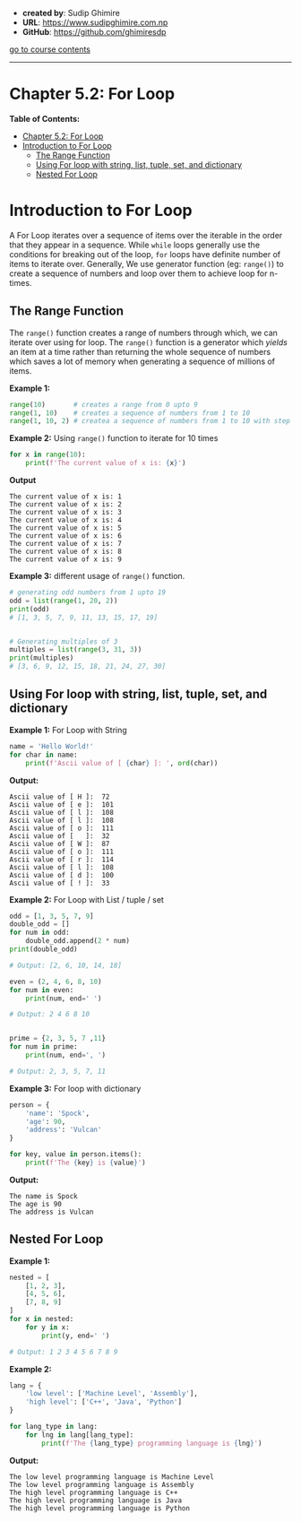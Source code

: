 - **created by**: Sudip Ghimire
- **URL**: https://www.sudipghimire.com.np
- **GitHub**: https://github.com/ghimiresdp

[go to course contents](https://github.com/ghimiresdp/python-level1/)
<hr>

# Chapter 5.2: For Loop

**Table of Contents:**
- [Chapter 5.2: For Loop](#chapter-52-for-loop)
- [Introduction to For Loop](#introduction-to-for-loop)
    - [The Range Function](#the-range-function)
    - [Using For loop with string, list, tuple, set, and dictionary](#using-for-loop-with-string-list-tuple-set-and-dictionary)
    - [Nested For Loop](#nested-for-loop)

# Introduction to For Loop
A For Loop iterates over a sequence of items over the iterable in the order that
they appear in a sequence. While `while` loops generally use the conditions for
breaking out of the loop, `for` loops have definite number of items to iterate
over. Generally, We use generator function (eg: `range()`) to
create a sequence of numbers and loop over them to achieve loop for n-times.

## The Range Function
The `range()` function creates a range of numbers through which, we can iterate
over using for loop. The `range()` function is a generator which *yields* an
item at a time rather than returning the whole sequence of numbers which saves
a lot of memory when generating a sequence of millions of items.

**Example 1:**
```python
range(10)       # creates a range from 0 upto 9
range(1, 10)    # creates a sequence of numbers from 1 to 10
range(1, 10, 2) # createa a sequence of numbers from 1 to 10 with step of 2
```

**Example 2:** Using `range()` function to iterate for 10 times
```python
for x in range(10):
    print(f'The current value of x is: {x}')
```

**Output**
```
The current value of x is: 1
The current value of x is: 2
The current value of x is: 3
The current value of x is: 4
The current value of x is: 5
The current value of x is: 6
The current value of x is: 7
The current value of x is: 8
The current value of x is: 9
```

**Example 3:** different usage of `range()` function.
```python
# generating odd numbers from 1 upto 19
odd = list(range(1, 20, 2))
print(odd)
# [1, 3, 5, 7, 9, 11, 13, 15, 17, 19]


# Generating multiples of 3
multiples = list(range(3, 31, 3))
print(multiples)
# [3, 6, 9, 12, 15, 18, 21, 24, 27, 30]

```

## Using For loop with string, list, tuple, set, and dictionary

**Example 1:** For Loop with String

```python
name = 'Hello World!'
for char in name:
    print(f'Ascii value of [ {char} ]: ', ord(char))
```

**Output:**
```
Ascii value of [ H ]:  72
Ascii value of [ e ]:  101
Ascii value of [ l ]:  108
Ascii value of [ l ]:  108
Ascii value of [ o ]:  111
Ascii value of [   ]:  32
Ascii value of [ W ]:  87
Ascii value of [ o ]:  111
Ascii value of [ r ]:  114
Ascii value of [ l ]:  108
Ascii value of [ d ]:  100
Ascii value of [ ! ]:  33
```

**Example 2:** For Loop with List / tuple / set

```python
odd = [1, 3, 5, 7, 9]
double_odd = []
for num in odd:
    double_odd.append(2 * num)
print(double_odd)

# Output: [2, 6, 10, 14, 18]

even = (2, 4, 6, 8, 10)
for num in even:
    print(num, end=' ')

# Output: 2 4 6 8 10


prime = {2, 3, 5, 7 ,11}
for num in prime:
    print(num, end=', ')

# Output: 2, 3, 5, 7, 11
```

**Example 3:** For loop with dictionary
```python
person = {
    'name': 'Spock',
    'age': 90,
    'address': 'Vulcan'
}

for key, value in person.items():
    print(f'The {key} is {value}')
```

**Output:**
```
The name is Spock
The age is 90
The address is Vulcan
```

## Nested For Loop

**Example 1:**
```python
nested = [
    [1, 2, 3],
    [4, 5, 6],
    [7, 8, 9]
]
for x in nested:
    for y in x:
        print(y, end=' ')

# Output: 1 2 3 4 5 6 7 8 9
```

**Example 2:**

```python
lang = {
    'low level': ['Machine Level', 'Assembly'],
    'high level': ['C++', 'Java', 'Python']
}

for lang_type in lang:
    for lng in lang[lang_type]:
        print(f'The {lang_type} programming language is {lng}')
```

**Output:**
```
The low level programming language is Machine Level
The low level programming language is Assembly
The high level programming language is C++
The high level programming language is Java
The high level programming language is Python
```
